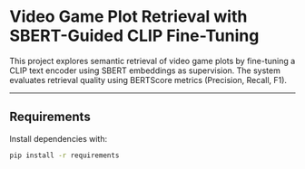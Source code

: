 # Video Game Plot Retrieval with SBERT-Guided CLIP Fine-Tuning

This project explores semantic retrieval of video game plots by fine-tuning a CLIP text encoder using SBERT embeddings as supervision. The system evaluates retrieval quality using BERTScore metrics (Precision, Recall, F1).

---

## Requirements
Install dependencies with:

```bash
pip install -r requirements
